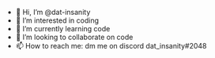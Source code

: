 - 👋 Hi, I’m @dat-insanity
- 👀 I’m interested in coding
- 🌱 I’m currently learning code
- 💞️ I’m looking to collaborate on code
- 📫 How to reach me: dm me on discord dat_insanity#2048
